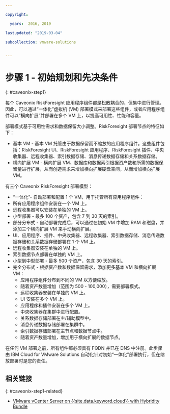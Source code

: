 ```yaml
---

copyright:

  years:  2016, 2019

lastupdated: "2019-03-04"

subcollection: vmware-solutions


---
```


# 步骤 1 - 初始规划和先决条件
{: #caveonix-step1}

每个 Caveonix RiskForesight 应用程序组件都是松散耦合的，但集中进行管理。因此，可以通过“一体化”虚拟机 (VM) 部署模式来部署这些组件，或者应用程序组件可以“横向扩展”并部署在多个 VM 上，以提高可用性、性能和容量。

部署模式基于可用性需求和数据保留大小调整。RiskForesight 部署节点的特征如下：

-	基本 VM - 基本 VM 托管由于数据保留而不缩放的应用程序组件。这些组件包括：RiskForesight UI、RiskForesight 应用程序、RiskForesight 插件、中央收集器、远程收集器、索引数据存储、消息传递数据存储和关系数据存储。
-	横向扩展 VM - 横向扩展 VM、数据库和数据索引根据资产数和所需的数据保留量进行扩展，从而创造需求来增加横向扩展硬盘空间，从而增加横向扩展 VM。

有三个 Caveonix RiskForesight 部署模型：

-	“一体化”- 自动部署和配置 1 个 VM，用于托管所有应用程序组件：
  - 所有应用程序组件安装在一个 VM 上。
  - 远程收集器可以安装在单独的 VM 上。
  - 小型部署 - 最多 100 个资产，包含 7 到 30 天的索引。
-	部分分布式 - 自动部署完成后，可以通过在初始 VM 中增加 RAM 和磁盘，并添加三个横向扩展 VM 来手动横向扩展。
  - UI、应用程序、插件、中央收集器、远程收集器、索引数据存储、消息传递数据存储和关系数据存储部署在 1 个 VM 上。
  - 远程收集器安装在单独的 VM 上。
  -	索引数据节点部署在单独的 VM 上。
  -	小型到中型部署 - 最多 500 个资产，包含 30 天的索引。
- 完全分布式 - 根据资产数和数据保留需求，添加更多基本 VM 和横向扩展 VM：
  - 应用程序组件分布到不同的 VM 以方便缩放。
  -	随着资产数量增加（范围为 500 - 100,000），需要部署模式。
  -	远程收集器安装在单独的 VM 上。
  -	UI 安装在多个 VM 上。
  -	应用程序和插件安装在多个 VM 上。
  -	中央收集器在集群中进行配置。
  -	关系数据存储部署在主/辅助模型中。
  -	消息传递数据存储部署在集群中。
  -	索引数据存储部署在主节点和数据节点中。
  -	随着资产数量增加，增加用于横向扩展的数据节点。

在任何 VM 部署之前，所有组件都必须具有 FQDN 并已在 DNS 中注册。此步骤由 IBM Cloud for VMware Solutions 自动化针对初始“一体化”部署执行，但在缩放部署时是您的责任。

## 相关链接
{: #caveonix-step1-related}

* [VMware vCenter Server on {{site.data.keyword.cloud}} with Hybridity Bundle](/docs/services/vmwaresolutions/archiref/vcs?topic=vmware-solutions-vcs-hybridity-intro)
